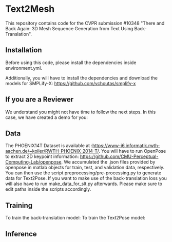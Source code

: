 # Text2Mesh
This repository contains code for the CVPR submission #10348 "There and Back Again: 3D Mesh Sequence Generation from Text Using Back-Translation". 

## Installation
Before using this code, please install the dependencies inside environment.yml.

Additionally, you will have to install the dependencies and download the models for SMPLify-X:
https://github.com/vchoutas/smplify-x

## If you are a Reviewer
We understand you might not have time to follow the next steps. In this case, we have created a demo for you:



## Data
The PHOENIX14T Dataset is available at :https://www-i6.informatik.rwth-aachen.de/~koller/RWTH-PHOENIX-2014-T/. You will have to run OpenPose to extract 2D keypoint information: https://github.com/CMU-Perceptual-Computing-Lab/openpose. We accumulated the .json files provided by openpose in matlab objects for train, test, and validation data, respectively. You can then use the script preprocessing/pre-processing.py to generate data for Text2Pose. If you want to make use of the back-translation loss you will also have to run make_data_for_slt.py afterwards. Please make sure to edit paths inside the scripts accordingly. 

## Training
To train the back-translation model:
To train the Text2Pose model:

## Inference

